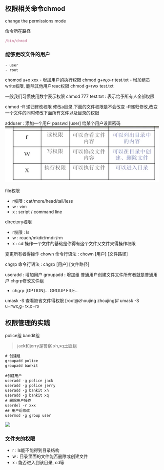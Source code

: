 ## 权限相关命令chmod
change the permissions mode

命令所在路径
```js
/bin/chmod
```
### 能够更改文件的用户
    - user
    - root

chomod u+x xxx
    - 增加用户的执行权限
chmod g+w,o-r test.txt
    - 增加组员write权限, 删除其他用户reac权限
chmod g=rwx test.txt

一般我们习惯使用数字表示权限
chmod 777 test.txt : 表示给予所有人全部权限

chmod -R 递归修改权限
修改a目录,下面的文件权限是不会改变
-R递归修改,改变一个文件的同时修改下面所有文件以及目录的权限

adduser : 添加一个用户
passwd [user] 给某个用户设置密码
<img src='images/文件权限.png'>

file权限
- r权限 : cat/more/head/tail/less
- w : vim
- x : script / command line
  
directory权限
- r权限 : ls
- w : rouch/mkdir/rmdir/rm
- x : cd
操作一个文件的基础是你得有这个文件父文件夹得操作权限


变更所有者得操作
chown
命令行语法 : chown [用户] [文件路径]

chgrp
命令行语法 : chgrp [用户] [文件路径]

useradd : 增加用户
groupadd : 增加组
普通用户创建文件文件所有者就是普通用户
chgrp修改文件组
* chgrp [OPTION]... GROUP FILE...


umask -S 查看缺省文件得权限
[root@zhoujing zhoujing]# umask -S
u=rwx,g=rx,o=rx

## 权限管理的实践
police组
bandit组
> jack和jerry是警察
> xh,xq土匪组

```shell
# 创建组
groupadd police
groupadd bankit

#创建用户
useradd -g police jack
useradd -g police jerry
useradd -g bankit xh
useradd -g bankit xq
# 删除用户操作
userdel -r xxx
## 用户组修改
usermod -g group user
```
<image src='../images/权限练习.png'></image>


### 文件夹的权限

* r : ls能不能得到目录结构
* w : 目录里面的文件能否删除或创建文件
* x : 能否进入到该目录, cd等